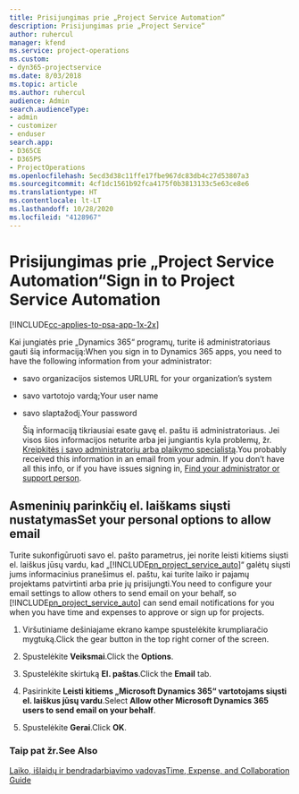 ```yaml
---
title: Prisijungimas prie „Project Service Automation“
description: Prisijungimas prie „Project Service“
author: ruhercul
manager: kfend
ms.service: project-operations
ms.custom:
- dyn365-projectservice
ms.date: 8/03/2018
ms.topic: article
ms.author: ruhercul
audience: Admin
search.audienceType:
- admin
- customizer
- enduser
search.app:
- D365CE
- D365PS
- ProjectOperations
ms.openlocfilehash: 5ecd3d38c11ffe17fbe967dc83db4c27d53807a3
ms.sourcegitcommit: 4cf1dc1561b92fca4175f0b3813133c5e63ce8e6
ms.translationtype: HT
ms.contentlocale: lt-LT
ms.lasthandoff: 10/28/2020
ms.locfileid: "4128967"
---
```

# <a name="sign-in-to-project-service-automation"></a><span data-ttu-id="04401-103">Prisijungimas prie „Project Service Automation“</span><span class="sxs-lookup"><span data-stu-id="04401-103">Sign in to Project Service Automation</span></span>

[!INCLUDE[cc-applies-to-psa-app-1x-2x](../includes/cc-applies-to-psa-app-1x-2x.md)]

<span data-ttu-id="04401-104">Kai jungiatės prie „Dynamics 365“ programų, turite iš administratoriaus gauti šią informaciją:</span><span class="sxs-lookup"><span data-stu-id="04401-104">When you sign in to Dynamics 365 apps, you need to have the following information from your administrator:</span></span>  
  
- <span data-ttu-id="04401-105">savo organizacijos sistemos URL</span><span class="sxs-lookup"><span data-stu-id="04401-105">URL for your organization’s system</span></span>  
  
- <span data-ttu-id="04401-106">savo vartotojo vardą;</span><span class="sxs-lookup"><span data-stu-id="04401-106">Your user name</span></span>  
  
- <span data-ttu-id="04401-107">savo slaptažodį.</span><span class="sxs-lookup"><span data-stu-id="04401-107">Your password</span></span>  
  
  <span data-ttu-id="04401-108">Šią informaciją tikriausiai esate gavę el. paštu iš administratoriaus. Jei visos šios informacijos neturite arba jei jungiantis kyla problemų, žr. [Kreipkitės į savo administratorių arba plaikymo specialistą](https://docs.microsoft.com/dynamics365/customerengagement/on-premises/basics/find-administrator-support).</span><span class="sxs-lookup"><span data-stu-id="04401-108">You probably received this information in an email from your admin. If you don’t have all this info, or if you have issues signing in, [Find your administrator or support person](https://docs.microsoft.com/dynamics365/customerengagement/on-premises/basics/find-administrator-support).</span></span>  
  
## <a name="set-your-personal-options-to-allow-email"></a><span data-ttu-id="04401-109">Asmeninių parinkčių el. laiškams siųsti nustatymas</span><span class="sxs-lookup"><span data-stu-id="04401-109">Set your personal options to allow email</span></span>  
 <span data-ttu-id="04401-110">Turite sukonfigūruoti savo el. pašto parametrus, jei norite leisti kitiems siųsti el. laiškus jūsų vardu, kad „[!INCLUDE[pn_project_service_auto](../includes/pn-project-service-auto.md)]“ galėtų siųsti jums informacinius pranešimus el. paštu, kai turite laiko ir pajamų projektams patvirtinti arba prie jų prisijungti.</span><span class="sxs-lookup"><span data-stu-id="04401-110">You need to configure your email settings to allow others to send email on your behalf, so [!INCLUDE[pn_project_service_auto](../includes/pn-project-service-auto.md)] can send email notifications for you when you have time and expenses to approve or sign up for projects.</span></span>  
  
1.  <span data-ttu-id="04401-111">Viršutiniame dešiniajame ekrano kampe spustelėkite krumpliaračio mygtuką.</span><span class="sxs-lookup"><span data-stu-id="04401-111">Click the gear button in the top right corner of the screen.</span></span>  
  
2.  <span data-ttu-id="04401-112">Spustelėkite **Veiksmai**.</span><span class="sxs-lookup"><span data-stu-id="04401-112">Click the **Options**.</span></span>  
  
3.  <span data-ttu-id="04401-113">Spustelėkite skirtuką **El. paštas**.</span><span class="sxs-lookup"><span data-stu-id="04401-113">Click the **Email** tab.</span></span>  
  
4.  <span data-ttu-id="04401-114">Pasirinkite **Leisti kitiems „Microsoft Dynamics 365“ vartotojams siųsti el. laiškus jūsų vardu**.</span><span class="sxs-lookup"><span data-stu-id="04401-114">Select **Allow other Microsoft Dynamics 365 users to send email on your behalf**.</span></span>  
  
5.  <span data-ttu-id="04401-115">Spustelėkite **Gerai**.</span><span class="sxs-lookup"><span data-stu-id="04401-115">Click **OK**.</span></span>  
  
### <a name="see-also"></a><span data-ttu-id="04401-116">Taip pat žr.</span><span class="sxs-lookup"><span data-stu-id="04401-116">See Also</span></span>  
 [<span data-ttu-id="04401-117">Laiko, išlaidų ir bendradarbiavimo vadovas</span><span class="sxs-lookup"><span data-stu-id="04401-117">Time, Expense, and Collaboration Guide</span></span>](../psa/time-expense-collaboration-guide.md)
